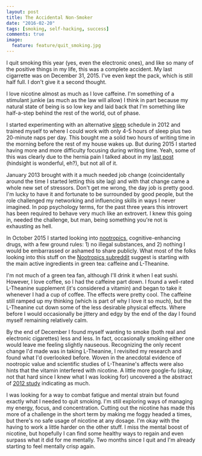 ```yaml
---
layout: post
title: The Accidental Non-Smoker
date: "2016-02-20"
tags: [smoking, self-hacking, success]
comments: true
image:
  feature: feature/quit_smoking.jpg
---
```


I quit smoking this year (yes, even the electronic ones), and like so many of
the positive things in my life, this was a complete accident. My last cigarrette
was on December 31, 2015. I've even kept the pack, which is still half full. I
don't give it a second thought.

I love nicotine almost as much as I love caffeine. I'm something of a stimulant
junkie (as much as the law will allow) I think in part because my natural state
of being is so low key and laid back that I'm something like half-a-step behind
the rest of the world, out of phase.

I started experimenting with an alternative [sleep](/tags/#sleep) schedule in
2012 and trained myself to where I could work with only 4-5 hours of sleep plus
two 20-minute naps per day. This bought me a solid two hours of writing time in
the morning before the rest of my house wakes up. But during 2015 I started
having more and more difficulty focusing during writing time. Yeah, some of this
was clearly due to the hernia pain I talked about in my
[last post](/2016/01/10/getting-back-into-it/) (hindsight is wonderful, eh?),
but not all of it.

January 2013 brought with it a much needed job change (coincidentally around the
time I started letting this site lag) and with that change came a whole new set
of stressors. Don't get me wrong, the day job is pretty good. I'm lucky to have
it and fortunate to be surrounded by good people, but the role challenged my
networking and influencing skills in ways I never imagined. In pop psychology
terms, for the past three years this introvert has been required to behave very
much like an extrovert. I knew this going in, needed the challenge, but man,
being something you're not is exhausting as hell.

In October 2015 I started looking into
[nootropics](https://en.wikipedia.org/wiki/Nootropic), cognitive-enhancing
drugs, with a few ground rules: 1) no illegal substances, and 2) nothing I would
be embarrassed or ashamed to share publicly. What most of the folks looking into
this stuff on the [Nootropics subreddit](https://www.reddit.com/r/Nootropics/)
suggest is starting with the main active ingredients in green tea: caffeine and
L-Theanine.

I'm not much of a green tea fan, although I'll drink it when I eat sushi.
However, I love coffee, so I had the caffeine part down. I found a well-rated
L-Theanine supplement (it's considered a vitamin) and began to take it whenever
I had a cup of coffee. The effects were pretty cool. The caffeine still ramped
up my thinking (which is part of why I love it so much), but the L-Theanine cut
down some of the less desirable physical effects. Where before I would
occasionally be jittery and edgy by the end of the day I found myself remaining
relatively calm.

By the end of December I found myself wanting to smoke (both real and electronic
cigarettes) less and less. In fact, occasionally smoking either one would leave
me feeling slightly nauseous. Recognizing the only recent change I'd made was in
taking L-Theanine, I revisited my research and found what I'd overlooked before.
Woven in the anecdotal evidence of nootropic value and scientific studies of
L-Theanine's affects were also hints that the vitamin interfered with nicotine.
A little more google-fu (okay, not that hard since I knew what I was looking
for) uncovered a the abstract of
[2012 study](http://www.ncbi.nlm.nih.gov/pubmed/23233221) indicating as much.

I was looking for a way to combat fatigue and mental strain but found exactly
what I needed to quit smoking. I'm still exploring ways of managing my energy,
focus, and concentration. Cutting out the nicotine has made this more of a
challenge in the short term by making me foggy headed a times, but there's no
safe usage of nicotine at any dosage. I'm okay with the having to work a little
harder on the other stuff. I miss the mental boost of nicotine, but hopefully I
can find some healthy ways to regain and even surpass what it did for me
mentally. Two months since I quit and I'm already starting to feel mentally
crisp again.
